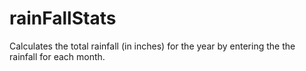 # rainFallStats
Calculates the total rainfall (in inches) for the year by entering the the rainfall for each month.

